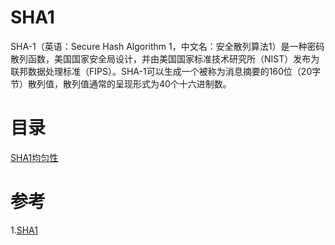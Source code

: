 # SHA1
SHA-1（英语：Secure Hash Algorithm 1，中文名：安全散列算法1）是一种密码散列函数，美国国家安全局设计，并由美国国家标准技术研究所（NIST）发布为联邦数据处理标准（FIPS）。SHA-1可以生成一个被称为消息摘要的160位（20字节）散列值，散列值通常的呈现形式为40个十六进制数。

# 目录
[SHA1均匀性](./SHA1均匀性)

# 参考
1.[SHA1](https://baike.baidu.com/item/SHA-1/1699692?fromtitle=SHA1&fromid=8812671&fr=aladdin)
